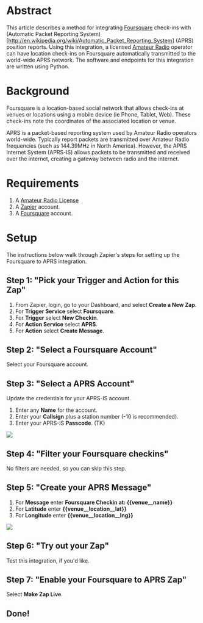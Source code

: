 # Abstract
This article describes a method for integrating [Foursquare](http://foursquare.com) check-ins with (Automatic Packet Reporting System)[http://en.wikipedia.org/wiki/Automatic_Packet_Reporting_System] (APRS) position reports. Using this integration, a licensed [Amateur Radio](http://www.arrl.org/what-is-ham-radio) operator can have location check-ins on Foursquare automatically transmitted to the world-wide APRS network. The software and endpoints for this integration are written using Python.

# Background
Foursquare is a location-based social network that allows check-ins at venues or locations using a mobile device (ie Phone, Tablet, Web). These check-ins note the coordinates of the associated location or venue.

APRS is a packet-based reporting system used by Amateur Radio operators world-wide. Typically report packets are transmitted over Amateur Radio frequencies (such as 144.39MHz in North America). However, the APRS Internet System (APRS-IS) allows packets to be transmitted and received over the internet, creating a gateway between radio and the internet.

# Requirements
1. A [Amateur Radio License](http://www.arrl.org/licensing-preparation-exams)
2. A [Zapier](http://zapier.com) account.
3. A [Foursquare](http://foursquare.com) account.

# Setup
The instructions below walk through Zapier's steps for setting up the Foursquare to APRS integration.

## Step 1: "Pick your Trigger and Action for this Zap"

1. From Zapier, login, go to your Dashboard, and select **Create a New Zap**.
2. For **Trigger Service** select **Foursquare**.
3. For **Trigger** select **New Checkin**.
4. For **Action Service** select **APRS**.
5. For **Action** select **Create Message**.

## Step 2: "Select a Foursquare Account"

Select your Foursquare account.

## Step 3: "Select a APRS Account"

Update the credentials for your APRS-IS account. 

1. Enter any **Name** for the account.
2. Enter your **Callsign** plus a station number (-10 is recommended).
3. Enter your APRS-IS **Passcode**. (TK)

![](http://dl.dropbox.com/u/4036736/Screenshots/24j35_5po0uq.png)

## Step 4: "Filter your Foursquare checkins"

No filters are needed, so you can skip this step.

## Step 5: "Create your APRS Message"

1. For **Message** enter **Foursquare Checkin at: {{venue__name}}**
2. For **Latitude** enter **{{venue__location__lat}}**
3. For **Longitude** enter **{{venue__location__lng}}**

![](http://dl.dropbox.com/u/4036736/Screenshots/yfx6cco_dzvj.png)

## Step 6: "Try out your Zap"

Test this integration, if you'd like.

## Step 7: "Enable your Foursquare to APRS Zap"

Select **Make Zap Live**.

## Done!
